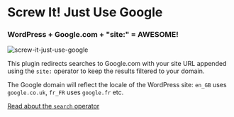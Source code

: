 # Screw It! Just Use Google

### WordPress + Google.com + "site:" = AWESOME!

![screw-it-just-use-google](https://cloud.githubusercontent.com/assets/867430/12316230/6a331a86-ba52-11e5-8dbd-be57bdd60f8d.gif)

This plugin redirects searches to Google.com with your site URL appended using the `site:` operator to keep the results filtered to your domain.

The Google domain will reflect the locale of the WordPress site: `en_GB` uses `google.co.uk`, `fr_FR` uses `google.fr` etc.

[Read about the `search` operator](https://support.google.com/websearch/answer/2466433?hl=en)
